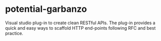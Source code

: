 # potential-garbanzo
Visual studio plug-in to create clean RESTful APIs. The plug-in provides a quick and easy ways to scaffold HTTP end-points following RFC and best practice. 
